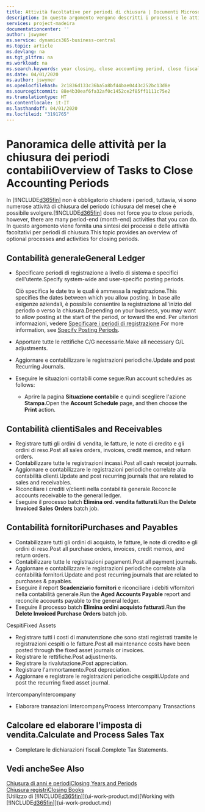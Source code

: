 ```yaml
---
title: Attività facoltative per periodi di chiusura | Documenti Microsoft
description: In questo argomento vengono descritti i processi e le attività facoltativi per la chiusura dei periodi contabili in Business Central.
services: project-madeira
documentationcenter: ''
author: jswymer
ms.service: dynamics365-business-central
ms.topic: article
ms.devlang: na
ms.tgt_pltfrm: na
ms.workload: na
ms.search.keywords: year closing, close accounting period, close fiscal year, aging, creditor payments, vendor payments
ms.date: 04/01/2020
ms.author: jswymer
ms.openlocfilehash: 2c1836d133c36ba5a8bf44bae0443c252bc13d8e
ms.sourcegitcommit: 88e4b30eaf6fa32af0c1452ce2f85ff1111c75e2
ms.translationtype: HT
ms.contentlocale: it-IT
ms.lasthandoff: 04/01/2020
ms.locfileid: "3191765"
---
```

# <a name="overview-of-tasks-to-close-accounting-periods"></a><span data-ttu-id="f132f-103">Panoramica delle attività per la chiusura dei periodi contabili</span><span class="sxs-lookup"><span data-stu-id="f132f-103">Overview of Tasks to Close Accounting Periods</span></span>
<span data-ttu-id="f132f-104">In [!INCLUDE[d365fin](includes/d365fin_md.md)] non è obbligatorio chiudere i periodi, tuttavia, vi sono numerose attività di chiusura del periodo (chiusura del mese) che è possibile svolgere.</span><span class="sxs-lookup"><span data-stu-id="f132f-104">[!INCLUDE[d365fin](includes/d365fin_md.md)] does not force you to close periods, however, there are many period-end (month-end) activities that you can do.</span></span> <span data-ttu-id="f132f-105">In questo argomento viene fornita una sintesi dei processi e delle attività facoltativi per periodi di chiusura.</span><span class="sxs-lookup"><span data-stu-id="f132f-105">This topic provides an overview of optional processes and activities for closing periods.</span></span>  

## <a name="general-ledger"></a><span data-ttu-id="f132f-106">Contabilità generale</span><span class="sxs-lookup"><span data-stu-id="f132f-106">General Ledger</span></span>
* <span data-ttu-id="f132f-107">Specificare periodi di registrazione a livello di sistema e specifici dell'utente.</span><span class="sxs-lookup"><span data-stu-id="f132f-107">Specify system-wide and user-specific posting periods.</span></span>  

    <span data-ttu-id="f132f-108">Ciò specifica le date tra le quali è ammessa la registrazione.</span><span class="sxs-lookup"><span data-stu-id="f132f-108">This specifies the dates between which you allow posting.</span></span> <span data-ttu-id="f132f-109">In base alle esigenze aziendali, è possibile consentire la registrazione all'inizio del periodo o verso la chiusura.</span><span class="sxs-lookup"><span data-stu-id="f132f-109">Depending on your business, you may want to allow posting at the start of the period, or toward the end.</span></span> <span data-ttu-id="f132f-110">Per ulteriori informazioni, vedere [Specificare i periodi di registrazione](finance-how-specify-posting-periods.md).</span><span class="sxs-lookup"><span data-stu-id="f132f-110">For more information, see [Specify Posting Periods](finance-how-specify-posting-periods.md).</span></span>  
* <span data-ttu-id="f132f-111">Apportare tutte le rettifiche C/G necessarie.</span><span class="sxs-lookup"><span data-stu-id="f132f-111">Make all necessary G/L adjustments.</span></span>  
* <span data-ttu-id="f132f-112">Aggiornare e contabilizzare le registrazioni periodiche.</span><span class="sxs-lookup"><span data-stu-id="f132f-112">Update and post Recurring Journals.</span></span>  
  <!--* Process Consolidations-->
* <span data-ttu-id="f132f-113">Eseguire le situazioni contabili come segue:</span><span class="sxs-lookup"><span data-stu-id="f132f-113">Run account schedules as follows:</span></span>  
  * <span data-ttu-id="f132f-114">Aprire la pagina **Situazione contabile** e quindi scegliere l'azione **Stampa**.</span><span class="sxs-lookup"><span data-stu-id="f132f-114">Open the **Account Schedule** page, and then choose the **Print** action.</span></span>  

## <a name="sales-and-receivables"></a><span data-ttu-id="f132f-115">Contabilità clienti</span><span class="sxs-lookup"><span data-stu-id="f132f-115">Sales and Receivables</span></span>
* <span data-ttu-id="f132f-116">Registrare tutti gli ordini di vendita, le fatture, le note di credito e gli ordini di reso.</span><span class="sxs-lookup"><span data-stu-id="f132f-116">Post all sales orders, invoices, credit memos, and return orders.</span></span>  
* <span data-ttu-id="f132f-117">Contabilizzare tutte le registrazioni incassi.</span><span class="sxs-lookup"><span data-stu-id="f132f-117">Post all cash receipt journals.</span></span>  
* <span data-ttu-id="f132f-118">Aggiornare e contabilizzare le registrazioni periodiche correlate alla contabilità clienti.</span><span class="sxs-lookup"><span data-stu-id="f132f-118">Update and post recurring journals that are related to sales and receivables.</span></span>  
* <span data-ttu-id="f132f-119">Riconciliare i crediti v/clienti nella contabilità generale.</span><span class="sxs-lookup"><span data-stu-id="f132f-119">Reconcile accounts receivable to the general ledger.</span></span>  
* <span data-ttu-id="f132f-120">Eseguire il processo batch **Elimina ord. vendita fatturati**.</span><span class="sxs-lookup"><span data-stu-id="f132f-120">Run the **Delete Invoiced Sales Orders** batch job.</span></span>  

## <a name="purchases-and-payables"></a><span data-ttu-id="f132f-121">Contabilità fornitori</span><span class="sxs-lookup"><span data-stu-id="f132f-121">Purchases and Payables</span></span>
* <span data-ttu-id="f132f-122">Contabilizzare tutti gli ordini di acquisto, le fatture, le note di credito e gli ordini di reso.</span><span class="sxs-lookup"><span data-stu-id="f132f-122">Post all purchase orders, invoices, credit memos, and return orders.</span></span>  
* <span data-ttu-id="f132f-123">Contabilizzare tutte le registrazioni pagamenti.</span><span class="sxs-lookup"><span data-stu-id="f132f-123">Post all payment journals.</span></span>  
* <span data-ttu-id="f132f-124">Aggiornare e contabilizzare le registrazioni periodiche correlate alla contabilità fornitori.</span><span class="sxs-lookup"><span data-stu-id="f132f-124">Update and post recurring journals that are related to purchases & payables.</span></span>  
* <span data-ttu-id="f132f-125">Eseguire il report **Scadenziario fornitori** e riconciliare i debiti v/fornitori nella contabilità generale.</span><span class="sxs-lookup"><span data-stu-id="f132f-125">Run the **Aged Accounts Payable** report and reconcile accounts payable to the general ledger.</span></span>  
* <span data-ttu-id="f132f-126">Eseguire il processo batch **Elimina ordini acquisto fatturati**.</span><span class="sxs-lookup"><span data-stu-id="f132f-126">Run the **Delete Invoiced Purchase Orders** batch job.</span></span>  

<span data-ttu-id="f132f-127">Cespiti</span><span class="sxs-lookup"><span data-stu-id="f132f-127">Fixed Assets</span></span>
* <span data-ttu-id="f132f-128">Registrare tutti i costi di manutenzione che sono stati registrati tramite le registrazioni cespiti o le fatture.</span><span class="sxs-lookup"><span data-stu-id="f132f-128">Post all maintenance costs have been posted through the fixed asset journals or invoices.</span></span>
* <span data-ttu-id="f132f-129">Registrare le rettifiche.</span><span class="sxs-lookup"><span data-stu-id="f132f-129">Post adjustments.</span></span>
* <span data-ttu-id="f132f-130">Registrare la rivalutazione.</span><span class="sxs-lookup"><span data-stu-id="f132f-130">Post appreciation.</span></span>
* <span data-ttu-id="f132f-131">Registrare l'ammortamento.</span><span class="sxs-lookup"><span data-stu-id="f132f-131">Post depreciation.</span></span>
* <span data-ttu-id="f132f-132">Aggiornare e registrare le registrazioni periodiche cespiti.</span><span class="sxs-lookup"><span data-stu-id="f132f-132">Update and post the recurring fixed asset journal.</span></span>

<span data-ttu-id="f132f-133">Intercompany</span><span class="sxs-lookup"><span data-stu-id="f132f-133">Intercompany</span></span>
* <span data-ttu-id="f132f-134">Elaborare transazioni Intercompany</span><span class="sxs-lookup"><span data-stu-id="f132f-134">Process Intercompany Transactions</span></span>

## <a name="calculate-and-process-sales-tax"></a><span data-ttu-id="f132f-135">Calcolare ed elaborare l'imposta di vendita.</span><span class="sxs-lookup"><span data-stu-id="f132f-135">Calculate and Process Sales Tax</span></span>
* <span data-ttu-id="f132f-136">Completare le dichiarazioni fiscali.</span><span class="sxs-lookup"><span data-stu-id="f132f-136">Complete Tax Statements.</span></span>  

## <a name="see-also"></a><span data-ttu-id="f132f-137">Vedi anche</span><span class="sxs-lookup"><span data-stu-id="f132f-137">See Also</span></span>
[<span data-ttu-id="f132f-138">Chiusura di anni e periodi</span><span class="sxs-lookup"><span data-stu-id="f132f-138">Closing Years and Periods</span></span>](year-close-years-periods.md)  
[<span data-ttu-id="f132f-139">Chiusura registri</span><span class="sxs-lookup"><span data-stu-id="f132f-139">Closing Books</span></span>](year-close-books.md)  
<span data-ttu-id="f132f-140">[Utilizzo di [!INCLUDE[d365fin](includes/d365fin_md.md)]](ui-work-product.md)</span><span class="sxs-lookup"><span data-stu-id="f132f-140">[Working with [!INCLUDE[d365fin](includes/d365fin_md.md)]](ui-work-product.md)</span></span>
